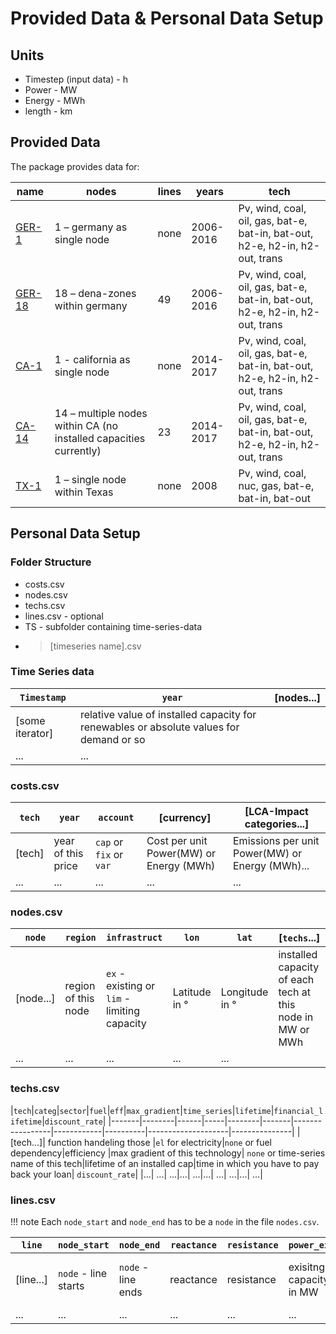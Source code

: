 # Provided Data & Personal Data Setup
## Units
- Timestep (input data) - h
- Power - MW
- Energy - MWh
- length - km

## Provided Data
The package provides data for:

| name   | nodes                                                | lines | years     | tech                                                                         |
|--------|------------------------------------------------------|-------|-----------|------------------------------------------------------------------------------|
| [GER-1](@ref)  | 1 – germany as single node                           | none  | 2006-2016 | Pv, wind, coal, oil, gas, bat-e, bat-in, bat-out, h2-e, h2-in, h2-out, trans |
| [GER-18](@ref) | 18 – dena-zones within germany                       | 49    | 2006-2016 | Pv, wind, coal, oil, gas, bat-e, bat-in, bat-out, h2-e, h2-in, h2-out, trans |
| [CA-1](@ref)   | 1 - california as single node                        | none  | 2014-2017 | Pv, wind, coal, oil, gas, bat-e, bat-in, bat-out, h2-e, h2-in, h2-out, trans |
| [CA-14](@ref)  | 14 – multiple nodes within CA (no installed capacities currently)| 23    | 2014-2017 | Pv, wind, coal, oil, gas, bat-e, bat-in, bat-out, h2-e, h2-in, h2-out, trans |
| [TX-1](@ref)   | 1 – single node within Texas                         | none  | 2008      | Pv, wind, coal, nuc, gas, bat-e, bat-in, bat-out                             |

## Personal Data Setup
### Folder Structure
- costs.csv
- nodes.csv
- techs.csv
- lines.csv - optional
- TS - subfolder containing time-series-data
- > [timeseries name].csv

### Time Series data
| `Timestamp`| `year` | [nodes...] |
|----------|------|------|
| [some iterator]| relative value of installed capacity for renewables or absolute values for demand or so |
|...| ...|

### costs.csv

| `tech`  |  `year` | `account` |[currency] | [LCA-Impact categories...] |
|-------|-------|---------|-----------|------------|
|[tech]| year of this price | `cap` or `fix` or `var` |Cost per unit Power(MW) or Energy (MWh) | Emissions per unit Power(MW) or Energy (MWh)...|
|...    | ... | ... | ... | ... |

### nodes.csv

|`node`|`region`|`infrastruct`|`lon` | `lat`|[`techs`...] |
|-------|--------|------------|------|------|-------------|
|[node...]|region of this node| `ex` - existing or `lim` - limiting capacity| Latitude in °| Longitude in °| installed capacity of each tech at this node in MW or MWh|
|...| ...| ...|...| ...|

### techs.csv
|`tech`|`categ`|`sector`|`fuel`|`eff`|`max_gradient`|`time_series`|`lifetime`|`financial_lifetime`|`discount_rate`|
|-------|--------|------|-----|--------|-------|-----------------|------------|----------|--------------------|---------------|
|[tech...]| function handeling those |`el` for electricity|`none` or fuel dependency|efficiency |max gradient of this technology| `none` or time-series name of this tech|lifetime of an installed cap|time in which you have to pay back your loan| `discount_rate`|
|...| ...| ...|...| ...|...| ...| ...|...| ...|

### lines.csv
!!! note
    Each `node_start` and `node_end` has to be a `node` in the file `nodes.csv`.

|`line`|`node_start`|`node_end`|`reactance`|`resistance`|`power_ex`|`power_lim`|`voltage`|`circuits`|`length`|
|-------|------------|----------|-----------|------------|----------|-----------|---------|----------|--------|
|[line...]|`node` - line starts| `node` - line ends| reactance| resistance| exisitng capacity in MW | capacity limit in MW| voltage or description| number of circuits included| length in km|
|...| ...| ...|...| ...|...| ...| ...|...| ...|

